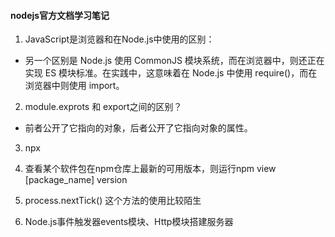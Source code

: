 #### nodejs官方文档学习笔记
1. JavaScript是浏览器和在Node.js中使用的区别：

- 另一个区别是 Node.js 使用 CommonJS 模块系统，而在浏览器中，则还正在实现 ES 模块标准。在实践中，这意味着在 Node.js 中使用 require()，而在浏览器中则使用 import。


2. module.exprots 和 export之间的区别？
- 前者公开了它指向的对象，后者公开了它指向对象的属性。

3. npx

4. 查看某个软件包在npm仓库上最新的可用版本，则运行npm view [package_name] version
5. process.nextTick() 这个方法的使用比较陌生
6. Node.js事件触发器events模块、Http模块搭建服务器